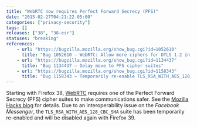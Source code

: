 ```yaml
---
title: "WebRTC now requires Perfect Forward Secrecy (PFS)"
date: "2015-02-27T04:21:22-05:00"
categories: ["privacy-security"]
tags: []
releases: ["38", "38-esr"]
statuses: "breaking"
references:
    - url: "https://bugzilla.mozilla.org/show_bug.cgi?id=1052610"
      title: "Bug 1052610 – WebRTC: Allow more ciphers for DTLS 1.2 in Firefox Nightly 34.0a1 (cannot perform DTLS with OpenSSL)"
    - url: "https://bugzilla.mozilla.org/show_bug.cgi?id=1134437"
      title: "Bug 1134437 – Delay move to PFS cipher suites"
    - url: "https://bugzilla.mozilla.org/show_bug.cgi?id=1158343"
      title: "Bug 1158343 – Temporarily re-enable TLS_RSA_WITH_AES_128_CBC_SHA for WebRTC"
---
```

Starting with Firefox 38, [WebRTC](https://developer.mozilla.org/docs/Web/Guide/API/WebRTC) requires one of the Perfect Forward Secrecy (PFS) cipher suites to make communications safer. See the [Mozilla Hacks blog](https://hacks.mozilla.org/2015/02/webrtc-requires-perfect-forward-secrecy-pfs-starting-in-firefox-38/) for details. Due to an interoperability issue on the *Facebook Messenger*, the `TLS_RSA_WITH_AES_128_CBC_SHA` suite has been temporarily re-enabled and will be disabled again with Firefox 39.
